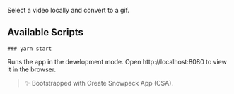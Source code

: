 Select a video locally and convert to a gif.

## Available Scripts
```
### yarn start
```
Runs the app in the development mode.
Open http://localhost:8080 to view it in the browser.

> ✨ Bootstrapped with Create Snowpack App (CSA).
